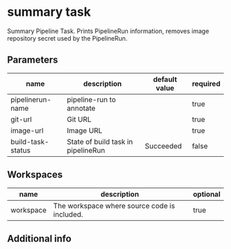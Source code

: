 # summary task

Summary Pipeline Task. Prints PipelineRun information, removes image repository secret used by the PipelineRun.

## Parameters
|name|description|default value|required|
|---|---|---|---|
|pipelinerun-name|pipeline-run to annotate||true|
|git-url|Git URL||true|
|image-url|Image URL||true|
|build-task-status|State of build task in pipelineRun|Succeeded|false|

## Workspaces
|name|description|optional|
|---|---|---|
|workspace|The workspace where source code is included.|true|

## Additional info
